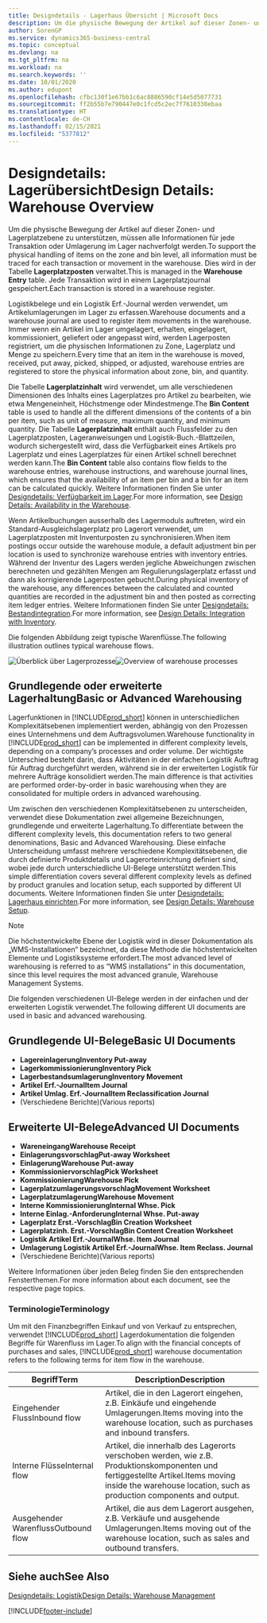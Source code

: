 ```yaml
---
title: Designdetails - Lagerhaus Übersicht | Microsoft Docs
description: Um die physische Bewegung der Artikel auf dieser Zonen- und Lagerplatzebene zu unterstützen, müssen alle Informationen für jede Transaktion oder Umlagerung im Lager nachverfolgt werden. Dies wird in der Tabelle **Lagerplatzposten** verwaltet. Jede Transaktion wird in einem Lagerplatzjournal gespeichert.
author: SorenGP
ms.service: dynamics365-business-central
ms.topic: conceptual
ms.devlang: na
ms.tgt_pltfrm: na
ms.workload: na
ms.search.keywords: ''
ms.date: 10/01/2020
ms.author: edupont
ms.openlocfilehash: cfbc130f1e67bb1c6ac8886590cf14e5d5077731
ms.sourcegitcommit: ff2b55b7e790447e0c1fcd5c2ec7f7610338ebaa
ms.translationtype: HT
ms.contentlocale: de-CH
ms.lasthandoff: 02/15/2021
ms.locfileid: "5377812"
---
```

# <a name="design-details-warehouse-overview"></a><span data-ttu-id="33ca5-105">Designdetails: Lagerübersicht</span><span class="sxs-lookup"><span data-stu-id="33ca5-105">Design Details: Warehouse Overview</span></span>
<span data-ttu-id="33ca5-106">Um die physische Bewegung der Artikel auf dieser Zonen- und Lagerplatzebene zu unterstützen, müssen alle Informationen für jede Transaktion oder Umlagerung im Lager nachverfolgt werden.</span><span class="sxs-lookup"><span data-stu-id="33ca5-106">To support the physical handling of items on the zone and bin level, all information must be traced for each transaction or movement in the warehouse.</span></span> <span data-ttu-id="33ca5-107">Dies wird in der Tabelle **Lagerplatzposten** verwaltet.</span><span class="sxs-lookup"><span data-stu-id="33ca5-107">This is managed in the **Warehouse Entry** table.</span></span> <span data-ttu-id="33ca5-108">Jede Transaktion wird in einem Lagerplatzjournal gespeichert.</span><span class="sxs-lookup"><span data-stu-id="33ca5-108">Each transaction is stored in a warehouse register.</span></span>  

<span data-ttu-id="33ca5-109">Logistikbelege und ein Logistik Erf.-Journal werden verwendet, um Artikelumlagerungen im Lager zu erfassen.</span><span class="sxs-lookup"><span data-stu-id="33ca5-109">Warehouse documents and a warehouse journal are used to register item movements in the warehouse.</span></span> <span data-ttu-id="33ca5-110">Immer wenn ein Artikel im Lager umgelagert, erhalten, eingelagert, kommissioniert, geliefert oder angepasst wird, werden Lagerposten registriert, um die physischen Informationen zu Zone, Lagerplatz und Menge zu speichern.</span><span class="sxs-lookup"><span data-stu-id="33ca5-110">Every time that an item in the warehouse is moved, received, put away, picked, shipped, or adjusted, warehouse entries are registered to store the physical information about zone, bin, and quantity.</span></span>

<span data-ttu-id="33ca5-111">Die Tabelle **Lagerplatzinhalt** wird verwendet, um alle verschiedenen Dimensionen des Inhalts eines Lagerplatzes pro Artikel zu bearbeiten, wie etwa Mengeneinheit, Höchstmenge oder Mindestmenge.</span><span class="sxs-lookup"><span data-stu-id="33ca5-111">The **Bin Content** table is used to handle all the different dimensions of the contents of a bin per item, such as unit of measure, maximum quantity, and minimum quantity.</span></span> <span data-ttu-id="33ca5-112">Die Tabelle **Lagerplatzinhalt** enthält auch Flussfelder zu den Lagerplatzposten, Lageranweisungen und Logistik-Buch.-Blattzeilen, wodurch sichergestellt wird, dass die Verfügbarkeit eines Artikels pro Lagerplatz und eines Lagerplatzes für einen Artikel schnell berechnet werden kann.</span><span class="sxs-lookup"><span data-stu-id="33ca5-112">The **Bin Content** table also contains flow fields to the warehouse entries, warehouse instructions, and warehouse journal lines, which ensures that the availability of an item per bin and a bin for an item can be calculated quickly.</span></span> <span data-ttu-id="33ca5-113">Weitere Informationen finden Sie unter [Designdetails: Verfügbarkeit im Lager](design-details-availability-in-the-warehouse.md).</span><span class="sxs-lookup"><span data-stu-id="33ca5-113">For more information, see [Design Details: Availability in the Warehouse](design-details-availability-in-the-warehouse.md).</span></span>  

<span data-ttu-id="33ca5-114">Wenn Artikelbuchungen ausserhalb des Lagermoduls auftreten, wird ein Standard-Ausgleichslagerplatz pro Lagerort verwendet, um Lagerplatzposten mit Inventurposten zu synchronisieren.</span><span class="sxs-lookup"><span data-stu-id="33ca5-114">When item postings occur outside the warehouse module, a default adjustment bin per location is used to synchronize warehouse entries with inventory entries.</span></span> <span data-ttu-id="33ca5-115">Während der Inventur des Lagers werden jegliche Abweichungen zwischen berechneten und gezählten Mengen am Regulierungslagerplatz erfasst und dann als korrigierende Lagerposten gebucht.</span><span class="sxs-lookup"><span data-stu-id="33ca5-115">During physical inventory of the warehouse, any differences between the calculated and counted quantities are recorded in the adjustment bin and then posted as correcting item ledger entries.</span></span> <span data-ttu-id="33ca5-116">Weitere Informationen finden Sie unter [Designdetails: Bestandintegration](design-details-integration-with-inventory.md).</span><span class="sxs-lookup"><span data-stu-id="33ca5-116">For more information, see [Design Details: Integration with Inventory](design-details-integration-with-inventory.md).</span></span>  

<span data-ttu-id="33ca5-117">Die folgenden Abbildung zeigt typische Warenflüsse.</span><span class="sxs-lookup"><span data-stu-id="33ca5-117">The following illustration outlines typical warehouse flows.</span></span>  

<span data-ttu-id="33ca5-118">![Überblick über Lagerprozesse](media/design_details_warehouse_management_overview.png "Überblick über Lagerprozesse")</span><span class="sxs-lookup"><span data-stu-id="33ca5-118">![Overview of warehouse processes](media/design_details_warehouse_management_overview.png "Overview of warehouse processes")</span></span>  

## <a name="basic-or-advanced-warehousing"></a><span data-ttu-id="33ca5-119">Grundlegende oder erweiterte Lagerhaltung</span><span class="sxs-lookup"><span data-stu-id="33ca5-119">Basic or Advanced Warehousing</span></span>  
<span data-ttu-id="33ca5-120">Lagerfunktionen in [!INCLUDE[prod_short](includes/prod_short.md)] können in unterschiedlichen Komplexitätsebenen implementiert werden, abhängig von den Prozessen eines Unternehmens und dem Auftragsvolumen.</span><span class="sxs-lookup"><span data-stu-id="33ca5-120">Warehouse functionality in [!INCLUDE[prod_short](includes/prod_short.md)] can be implemented in different complexity levels, depending on a company’s processes and order volume.</span></span> <span data-ttu-id="33ca5-121">Der wichtigste Unterschied besteht darin, dass Aktivitäten in der einfachen Logistik Auftrag für Auftrag durchgeführt werden, während sie in der erweiterten Logistik für mehrere Aufträge konsolidiert werden.</span><span class="sxs-lookup"><span data-stu-id="33ca5-121">The main difference is that activities are performed order-by-order in basic warehousing when they are consolidated for multiple orders in advanced warehousing.</span></span>  

 <span data-ttu-id="33ca5-122">Um zwischen den verschiedenen Komplexitätsebenen zu unterscheiden, verwendet diese Dokumentation zwei allgemeine Bezeichnungen, grundlegende und erweiterte Lagerhaltung.</span><span class="sxs-lookup"><span data-stu-id="33ca5-122">To differentiate between the different complexity levels, this documentation refers to two general denominations, Basic and Advanced Warehousing.</span></span> <span data-ttu-id="33ca5-123">Diese einfache Unterscheidung umfasst mehrere verschiedene Komplexitätsebenen, die durch definierte Produktdetails und Lagerorteinrichtung definiert sind, wobei jede durch unterschiedliche UI-Belege unterstützt werden.</span><span class="sxs-lookup"><span data-stu-id="33ca5-123">This simple differentiation covers several different complexity levels as defined by product granules and location setup, each supported by different UI documents.</span></span> <span data-ttu-id="33ca5-124">Weitere Informationen finden Sie unter [Designdetails: Lagerhaus einrichten](design-details-warehouse-setup.md).</span><span class="sxs-lookup"><span data-stu-id="33ca5-124">For more information, see [Design Details: Warehouse Setup](design-details-warehouse-setup.md).</span></span>  

> [!NOTE]  
>  <span data-ttu-id="33ca5-125">Die höchstentwickelte Ebene der Logistik wird in dieser Dokumentation als „WMS-Installationen“ bezeichnet, da diese Methode die höchstentwickelten Elemente und Logistiksysteme erfordert.</span><span class="sxs-lookup"><span data-stu-id="33ca5-125">The most advanced level of warehousing is referred to as “WMS installations” in this documentation, since this level requires the most advanced granule, Warehouse Management Systems.</span></span>  

 <span data-ttu-id="33ca5-126">Die folgenden verschiedenen UI-Belege werden in der einfachen und der erweiterten Logistik verwendet.</span><span class="sxs-lookup"><span data-stu-id="33ca5-126">The following different UI documents are used in basic and advanced warehousing.</span></span>  

## <a name="basic-ui-documents"></a><span data-ttu-id="33ca5-127">Grundlegende UI-Belege</span><span class="sxs-lookup"><span data-stu-id="33ca5-127">Basic UI Documents</span></span>  

-   <span data-ttu-id="33ca5-128">**Lagereinlagerung**</span><span class="sxs-lookup"><span data-stu-id="33ca5-128">**Inventory Put-away**</span></span>  
-   <span data-ttu-id="33ca5-129">**Lagerkommissionierung**</span><span class="sxs-lookup"><span data-stu-id="33ca5-129">**Inventory Pick**</span></span>  
-   <span data-ttu-id="33ca5-130">**Lagerbestandsumlagerung**</span><span class="sxs-lookup"><span data-stu-id="33ca5-130">**Inventory Movement**</span></span>  
-   <span data-ttu-id="33ca5-131">**Artikel Erf.-Journal**</span><span class="sxs-lookup"><span data-stu-id="33ca5-131">**Item Journal**</span></span>  
-   <span data-ttu-id="33ca5-132">**Artikel Umlag. Erf.-Journal**</span><span class="sxs-lookup"><span data-stu-id="33ca5-132">**Item Reclassification Journal**</span></span>  
-   <span data-ttu-id="33ca5-133">(Verschiedene Berichte)</span><span class="sxs-lookup"><span data-stu-id="33ca5-133">(Various reports)</span></span>  

## <a name="advanced-ui-documents"></a><span data-ttu-id="33ca5-134">Erweiterte UI-Belege</span><span class="sxs-lookup"><span data-stu-id="33ca5-134">Advanced UI Documents</span></span>  

-   <span data-ttu-id="33ca5-135">**Wareneingang**</span><span class="sxs-lookup"><span data-stu-id="33ca5-135">**Warehouse Receipt**</span></span>  
-   <span data-ttu-id="33ca5-136">**Einlagerungsvorschlag**</span><span class="sxs-lookup"><span data-stu-id="33ca5-136">**Put-away Worksheet**</span></span>  
-   <span data-ttu-id="33ca5-137">**Einlagerung**</span><span class="sxs-lookup"><span data-stu-id="33ca5-137">**Warehouse Put-away**</span></span>  
-   <span data-ttu-id="33ca5-138">**Kommissioniervorschlag**</span><span class="sxs-lookup"><span data-stu-id="33ca5-138">**Pick Worksheet**</span></span>  
-   <span data-ttu-id="33ca5-139">**Kommissionierung**</span><span class="sxs-lookup"><span data-stu-id="33ca5-139">**Warehouse Pick**</span></span>  
-   <span data-ttu-id="33ca5-140">**Lagerplatzumlagerungsvorschlag**</span><span class="sxs-lookup"><span data-stu-id="33ca5-140">**Movement Worksheet**</span></span>  
-   <span data-ttu-id="33ca5-141">**Lagerplatzumlagerung**</span><span class="sxs-lookup"><span data-stu-id="33ca5-141">**Warehouse Movement**</span></span>  
-   <span data-ttu-id="33ca5-142">**Interne Kommissionierung**</span><span class="sxs-lookup"><span data-stu-id="33ca5-142">**Internal Whse. Pick**</span></span>  
-   <span data-ttu-id="33ca5-143">**Interne Einlag.-Anforderung**</span><span class="sxs-lookup"><span data-stu-id="33ca5-143">**Internal Whse. Put-away**</span></span>  
-   <span data-ttu-id="33ca5-144">**Lagerplatz Erst.-Vorschlag**</span><span class="sxs-lookup"><span data-stu-id="33ca5-144">**Bin Creation Worksheet**</span></span>  
-   <span data-ttu-id="33ca5-145">**Lagerplatzinh. Erst.-Vorschlag**</span><span class="sxs-lookup"><span data-stu-id="33ca5-145">**Bin Content Creation Worksheet**</span></span>  
-   <span data-ttu-id="33ca5-146">**Logistik Artikel Erf.-Journal**</span><span class="sxs-lookup"><span data-stu-id="33ca5-146">**Whse. Item Journal**</span></span>  
-   <span data-ttu-id="33ca5-147">**Umlagerung Logistik Artikel Erf.-Journal**</span><span class="sxs-lookup"><span data-stu-id="33ca5-147">**Whse. Item Reclass. Journal**</span></span>  
-   <span data-ttu-id="33ca5-148">(Verschiedene Berichte)</span><span class="sxs-lookup"><span data-stu-id="33ca5-148">(Various reports)</span></span>  

<span data-ttu-id="33ca5-149">Weitere Informationen über jeden Beleg finden Sie den entsprechenden Fensterthemen.</span><span class="sxs-lookup"><span data-stu-id="33ca5-149">For more information about each document, see the respective page topics.</span></span>  

### <a name="terminology"></a><span data-ttu-id="33ca5-150">Terminologie</span><span class="sxs-lookup"><span data-stu-id="33ca5-150">Terminology</span></span>  
<span data-ttu-id="33ca5-151">Um mit den Finanzbegriffen Einkauf und von Verkauf zu entsprechen, verwendet [!INCLUDE[prod_short](includes/prod_short.md)] Lagerdokumentation die folgenden Begriffe für Warenfluss im Lager.</span><span class="sxs-lookup"><span data-stu-id="33ca5-151">To align with the financial concepts of purchases and sales, [!INCLUDE[prod_short](includes/prod_short.md)] warehouse documentation refers to the following terms for item flow in the warehouse.</span></span>  

|<span data-ttu-id="33ca5-152">Begriff</span><span class="sxs-lookup"><span data-stu-id="33ca5-152">Term</span></span>|<span data-ttu-id="33ca5-153">Description</span><span class="sxs-lookup"><span data-stu-id="33ca5-153">Description</span></span>|  
|----------|---------------------------------------|  
|<span data-ttu-id="33ca5-154">Eingehender Fluss</span><span class="sxs-lookup"><span data-stu-id="33ca5-154">Inbound flow</span></span>|<span data-ttu-id="33ca5-155">Artikel, die in den Lagerort eingehen, z.B. Einkäufe und eingehende Umlagerungen.</span><span class="sxs-lookup"><span data-stu-id="33ca5-155">Items moving into the warehouse location, such as purchases and inbound transfers.</span></span>|  
|<span data-ttu-id="33ca5-156">Interne Flüsse</span><span class="sxs-lookup"><span data-stu-id="33ca5-156">Internal flow</span></span>|<span data-ttu-id="33ca5-157">Artikel, die innerhalb des Lagerorts verschoben werden, wie z.B. Produktionskomponenten und fertiggestellte Artikel.</span><span class="sxs-lookup"><span data-stu-id="33ca5-157">Items moving inside the warehouse location, such as production components and output.</span></span>|  
|<span data-ttu-id="33ca5-158">Ausgehender Warenfluss</span><span class="sxs-lookup"><span data-stu-id="33ca5-158">Outbound flow</span></span>|<span data-ttu-id="33ca5-159">Artikel, die aus dem Lagerort ausgehen, z.B. Verkäufe und ausgehende Umlagerungen.</span><span class="sxs-lookup"><span data-stu-id="33ca5-159">Items moving out of the warehouse location, such as sales and outbound transfers.</span></span>|  

## <a name="see-also"></a><span data-ttu-id="33ca5-160">Siehe auch</span><span class="sxs-lookup"><span data-stu-id="33ca5-160">See Also</span></span>  
 [<span data-ttu-id="33ca5-161">Designdetails: Logistik</span><span class="sxs-lookup"><span data-stu-id="33ca5-161">Design Details: Warehouse Management</span></span>](design-details-warehouse-management.md)


[!INCLUDE[footer-include](includes/footer-banner.md)]